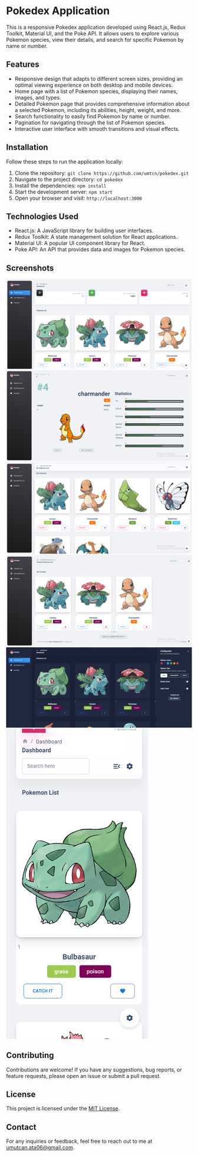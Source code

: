 # Pokedex Application

This is a responsive Pokedex application developed using React.js, Redux Toolkit, Material UI, and the Poke API. It allows users to explore various Pokemon species, view their details, and search for specific Pokemon by name or number.

## Features

- Responsive design that adapts to different screen sizes, providing an optimal viewing experience on both desktop and mobile devices.
- Home page with a list of Pokemon species, displaying their names, images, and types.
- Detailed Pokemon page that provides comprehensive information about a selected Pokemon, including its abilities, height, weight, and more.
- Search functionality to easily find Pokemon by name or number.
- Pagination for navigating through the list of Pokemon species.
- Interactive user interface with smooth transitions and visual effects.

## Installation

Follow these steps to run the application locally:

1. Clone the repository: `git clone https://github.com/umtcn/pokedex.git`
2. Navigate to the project directory: `cd pokedex`
3. Install the dependencies: `npm install`
4. Start the development server: `npm start`
5. Open your browser and visit: `http://localhost:3000`

## Technologies Used

- React.js: A JavaScript library for building user interfaces.
- Redux Toolkit: A state management solution for React applications.
- Material UI: A popular UI component library for React.
- Poke API: An API that provides data and images for Pokemon species.

## Screenshots

![Home Page](/public/dashboard.png)
![Pokemon Details](/public/detail.png)
![My Collection](/public/myCollection.png)
![Favorites](/public/favorites.png)
![Dark Mode](/public/darkMode.png)
![Mobile](/public/mobile.png)

## Contributing

Contributions are welcome! If you have any suggestions, bug reports, or feature requests, please open an issue or submit a pull request.

## License

This project is licensed under the [MIT License](LICENSE).

## Contact

For any inquiries or feedback, feel free to reach out to me at [umutcan.ata06@gmail.com](mailto:umutcan.ata06@gmail.com).